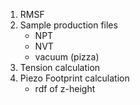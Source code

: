 1. RMSF
2. Sample production files
     - NPT
     - NVT
     - vacuum (pizza)
3. Tension calculation
4. Piezo Footprint calculation
     - rdf of z-height
